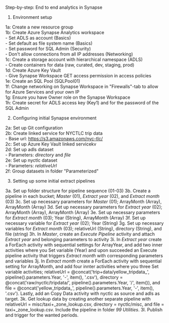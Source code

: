 Step-by-step: End to end analytics in Synapse

1. Environment setup

1a: Create a new resource group <br />
1b: Create Azure Synapse Analytics workspace <br />
    - Set ADLS as account (Basics) <br />
    - Set default as file system name (Basics) <br />
    - Set password for SQL Admin (Security) <br />
    - Don't allow connections from all IP addresses (Networking) <br />
1c: Create a storage account with hierarchical namespace (ADLS) <br />
    - Create containers for data (raw, curated, dev, staging, prod) <br />
1d: Create Azure Key Vault <br />
    - Give Synapse Workspace GET access permission in access policies <br />
1e: Create an SQL Pool (SQLPool01) <br />
1f: Change networking on Synapse Workspace in "Firewalls"-tab to allow for Azure Services and your own IP <br />
1g: Ensure you have Owner role on the Synapse Workspace <br />
1h: Create secret for ADLS access key (Key1) and for the password of the SQL Admin <br />

2. Configuring initial Synapse environment

2a: Set up Git configuration <br />
2b: Create linked service for NYCTLC trip data <br />
    - Base url: https://s3.amazonaws.com/nyc-tlc/ <br />
2c: Set up Azure Key Vault linked servicekv <br />
2d: Set up adls dataset <br />
    - Parameters: *directory* and *file* <br />
2e: Set up nyctlc dataset <br />
    - Parameters: *relativeUrl* <br />
2f: Group datasets in folder "Parameterized" <br />

3. Setting up some initial extract pipelines

3a. Set up folder structure for pipeline sequence (01-03)
3b. Create a pipeline in each bucket; *Master* (01), *Extract year* (02), and *Extract month* (03)
3c. Set up necessary parameters for *Master* (01); ArrayMonth (Array), ArrayMonth (Array)
3d. Set up necessary parameters for *Extract year* (02); ArrayMonth (Array), ArrayMonth (Array)
3e. Set up necessary parameters for *Extract month* (03); Year (String), ArrayMonth (Array)
3f. Set up necessary variable for *Extract year* (02); Year (String)
3g. Set up necessary variables for *Extract month* (03); relativeUrl (String), directory (String), and file (string)
3h. In *Master*, create an *Execute Pipeline* activity and attach *Extract year* and belonging parameters to activity
3i. In *Extract year* create a ForEach activity with sequential settings for ArrayYear, and add two inner activities where you Set variable (Year) and upon succeeded an Execute pipeline activity that triggers *Extract month* with corresponding parameters and variables
3j. In *Extract month* create a ForEach activity with sequential setting for ArrayMonth, and add four innter activities where you three Set variable activities; relativeUrl = @concat('trip+data/yellow_tripdata_', pipeline().parameters.Year, '-', item(), '.csv'), directory = @concat('raw/nyctlc/tripdata/', pipeline().parameters.Year, '/', item()), and file = @concat('yellow_tripdata_', pipeline().parameters.Year, '-', item(), '.csv'). Lastly, add an Copy Data activity with nyctlc as source and adls as target.
3k. Get lookup data by creating another separate pipeline with relativeUrl = misc/taxi+_zone_lookup.csv, directory = nyctlc/misc, and file = taxi+_zone_lookup.csv. Include the pipeline in folder *99 Utilities*.
3l. Publish and trigger for the wanted periods.


